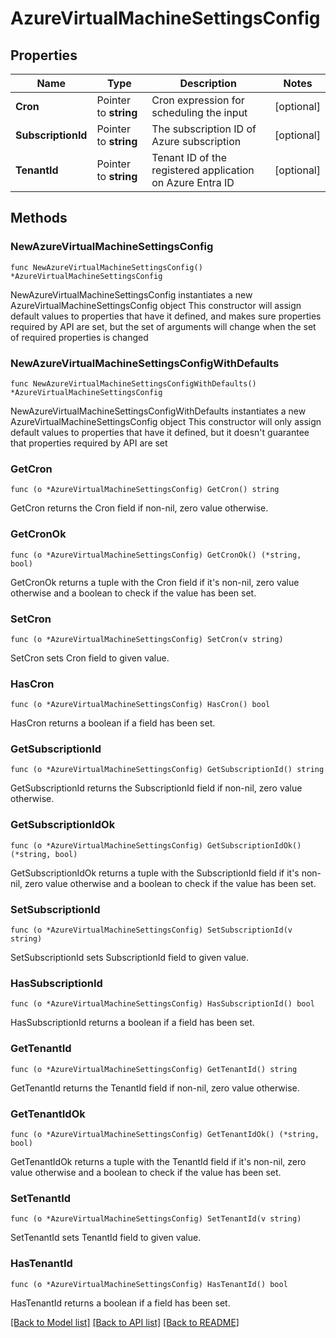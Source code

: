 # AzureVirtualMachineSettingsConfig

## Properties

Name | Type | Description | Notes
------------ | ------------- | ------------- | -------------
**Cron** | Pointer to **string** | Cron expression for scheduling the input | [optional] 
**SubscriptionId** | Pointer to **string** | The subscription ID of Azure subscription | [optional] 
**TenantId** | Pointer to **string** | Tenant ID of the registered application on Azure Entra ID | [optional] 

## Methods

### NewAzureVirtualMachineSettingsConfig

`func NewAzureVirtualMachineSettingsConfig() *AzureVirtualMachineSettingsConfig`

NewAzureVirtualMachineSettingsConfig instantiates a new AzureVirtualMachineSettingsConfig object
This constructor will assign default values to properties that have it defined,
and makes sure properties required by API are set, but the set of arguments
will change when the set of required properties is changed

### NewAzureVirtualMachineSettingsConfigWithDefaults

`func NewAzureVirtualMachineSettingsConfigWithDefaults() *AzureVirtualMachineSettingsConfig`

NewAzureVirtualMachineSettingsConfigWithDefaults instantiates a new AzureVirtualMachineSettingsConfig object
This constructor will only assign default values to properties that have it defined,
but it doesn't guarantee that properties required by API are set

### GetCron

`func (o *AzureVirtualMachineSettingsConfig) GetCron() string`

GetCron returns the Cron field if non-nil, zero value otherwise.

### GetCronOk

`func (o *AzureVirtualMachineSettingsConfig) GetCronOk() (*string, bool)`

GetCronOk returns a tuple with the Cron field if it's non-nil, zero value otherwise
and a boolean to check if the value has been set.

### SetCron

`func (o *AzureVirtualMachineSettingsConfig) SetCron(v string)`

SetCron sets Cron field to given value.

### HasCron

`func (o *AzureVirtualMachineSettingsConfig) HasCron() bool`

HasCron returns a boolean if a field has been set.

### GetSubscriptionId

`func (o *AzureVirtualMachineSettingsConfig) GetSubscriptionId() string`

GetSubscriptionId returns the SubscriptionId field if non-nil, zero value otherwise.

### GetSubscriptionIdOk

`func (o *AzureVirtualMachineSettingsConfig) GetSubscriptionIdOk() (*string, bool)`

GetSubscriptionIdOk returns a tuple with the SubscriptionId field if it's non-nil, zero value otherwise
and a boolean to check if the value has been set.

### SetSubscriptionId

`func (o *AzureVirtualMachineSettingsConfig) SetSubscriptionId(v string)`

SetSubscriptionId sets SubscriptionId field to given value.

### HasSubscriptionId

`func (o *AzureVirtualMachineSettingsConfig) HasSubscriptionId() bool`

HasSubscriptionId returns a boolean if a field has been set.

### GetTenantId

`func (o *AzureVirtualMachineSettingsConfig) GetTenantId() string`

GetTenantId returns the TenantId field if non-nil, zero value otherwise.

### GetTenantIdOk

`func (o *AzureVirtualMachineSettingsConfig) GetTenantIdOk() (*string, bool)`

GetTenantIdOk returns a tuple with the TenantId field if it's non-nil, zero value otherwise
and a boolean to check if the value has been set.

### SetTenantId

`func (o *AzureVirtualMachineSettingsConfig) SetTenantId(v string)`

SetTenantId sets TenantId field to given value.

### HasTenantId

`func (o *AzureVirtualMachineSettingsConfig) HasTenantId() bool`

HasTenantId returns a boolean if a field has been set.


[[Back to Model list]](../README.md#documentation-for-models) [[Back to API list]](../README.md#documentation-for-api-endpoints) [[Back to README]](../README.md)


